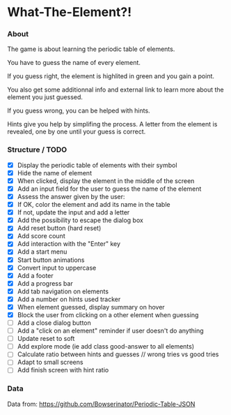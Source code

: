 # What-The-Element?!

### About

The game is about learning the periodic table of elements.

You have to guess the name of every element.

If you guess right, the element is highlited in green and you gain a point.

You also get some additionnal info and external link to learn more about the element you just guessed.

If you guess wrong, you can be helped with hints.

Hints give you help by simplifing the process. A letter from the element is revealed, one by one until your guess is correct.

### Structure / TODO

- [x] Display the periodic table of elements with their symbol
- [x] Hide the name of element
- [x] When clicked, display the element in the middle of the screen
- [x] Add an input field for the user to guess the name of the element
- [x] Assess the answer given by the user:
- [x] If OK, color the element and add its name in the table
- [x] If not, update the input and add a letter
- [x] Add the possibility to escape the dialog box
- [x] Add reset button (hard reset)
- [x] Add score count
- [x] Add interaction with the "Enter" key
- [x] Add a start menu
- [x] Start button animations
- [x] Convert input to uppercase
- [x] Add a footer
- [x] Add a progress bar
- [x] Add tab navigation on elements
- [x] Add a number on hints used tracker
- [x] When element guessed, display summary on hover
- [x] Block the user from clicking on a other element when guessing
- [ ] Add a close dialog button
- [ ] Add a "click on an element" reminder if user doesn't do anything
- [ ] Update reset to soft
- [ ] Add explore mode (ie add class good-answer to all elements)
- [ ] Calculate ratio between hints and guesses // wrong tries vs good tries
- [ ] Adapt to small screens
- [ ] Add finish screen with hint ratio

### Data

Data from:
https://github.com/Bowserinator/Periodic-Table-JSON
